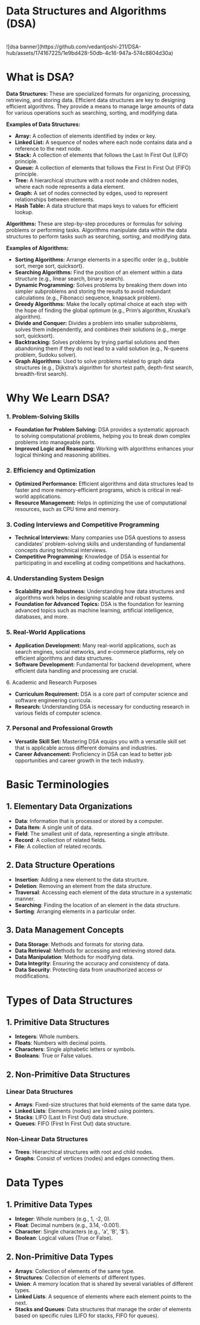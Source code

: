 <h1>Data Structures and Algorithms (DSA)</h1>
    <br>
    ![dsa banner](https://github.com/vedantjoshi-211/DSA-hub/assets/174167225/1e9bd428-50db-4c16-947a-574c8804d30a)
    <h1>What is DSA?</h1>
        <p>
            <strong>Data Structures:</strong> These are specialized formats for organizing, processing, retrieving, and storing data. Efficient data structures are key to designing efficient algorithms. They provide a means to manage large amounts of data for various operations such as searching, sorting, and modifying data.
        </p>
        <p>
            <strong>Examples of Data Structures:</strong>
        </p>
        <ul>
            <li><strong>Array:</strong> A collection of elements identified by index or key.</li>
            <li><strong>Linked List:</strong> A sequence of nodes where each node contains data and a reference to the next node.</li>
            <li><strong>Stack:</strong> A collection of elements that follows the Last In First Out (LIFO) principle.</li>
            <li><strong>Queue:</strong> A collection of elements that follows the First In First Out (FIFO) principle.</li>
            <li><strong>Tree:</strong> A hierarchical structure with a root node and children nodes, where each node represents a data element.</li>
            <li><strong>Graph:</strong> A set of nodes connected by edges, used to represent relationships between elements.</li>
            <li><strong>Hash Table:</strong> A data structure that maps keys to values for efficient lookup.</li>
        </ul>
        <p>
            <strong>Algorithms:</strong> These are step-by-step procedures or formulas for solving problems or performing tasks. Algorithms manipulate data within the data structures to perform tasks such as searching, sorting, and modifying data.
        </p>
        <p>
            <strong>Examples of Algorithms:</strong>
        </p>
        <ul>
            <li><strong>Sorting Algorithms:</strong> Arrange elements in a specific order (e.g., bubble sort, merge sort, quicksort).</li>
            <li><strong>Searching Algorithms:</strong> Find the position of an element within a data structure (e.g., linear search, binary search).</li>
            <li><strong>Dynamic Programming:</strong> Solves problems by breaking them down into simpler subproblems and storing the results to avoid redundant calculations (e.g., Fibonacci sequence, knapsack problem).</li>
            <li><strong>Greedy Algorithms:</strong> Make the locally optimal choice at each step with the hope of finding the global optimum (e.g., Prim’s algorithm, Kruskal’s algorithm).</li>
            <li><strong>Divide and Conquer:</strong> Divides a problem into smaller subproblems, solves them independently, and combines their solutions (e.g., merge sort, quicksort).</li>
            <li><strong>Backtracking:</strong> Solves problems by trying partial solutions and then abandoning them if they do not lead to a valid solution (e.g., N-queens problem, Sudoku solver).</li>
            <li><strong>Graph Algorithms:</strong> Used to solve problems related to graph data structures (e.g., Dijkstra’s algorithm for shortest path, depth-first search, breadth-first search).</li>
        </ul>
        <h1>Why We Learn DSA?</h1>
        <h3>1. Problem-Solving Skills</h3>
        <ul>
            <li><strong>Foundation for Problem Solving:</strong> DSA provides a systematic approach to solving computational problems, helping you to break down complex problems into manageable parts.</li>
            <li><strong>Improved Logic and Reasoning:</strong> Working with algorithms enhances your logical thinking and reasoning abilities.</li>
        </ul>
        <h3>2. Efficiency and Optimization</h3>
        <ul>
            <li><strong>Optimized Performance:</strong> Efficient algorithms and data structures lead to faster and more memory-efficient programs, which is critical in real-world applications.</li>
            <li><strong>Resource Management:</strong> Helps in optimizing the use of computational resources, such as CPU time and memory.</li>
        </ul>
        <h3>3. Coding Interviews and Competitive Programming</h3>
        <ul>
            <li><strong>Technical Interviews:</strong> Many companies use DSA questions to assess candidates’ problem-solving skills and understanding of fundamental concepts during technical interviews.</li>
            <li><strong>Competitive Programming:</strong> Knowledge of DSA is essential for participating in and excelling at coding competitions and hackathons.</li>
        </ul>
        <h3>4. Understanding System Design</h3>
        <ul>
            <li><strong>Scalability and Robustness:</strong> Understanding how data structures and algorithms work helps in designing scalable and robust systems.</li>
            <li><strong>Foundation for Advanced Topics:</strong> DSA is the foundation for learning advanced topics such as machine learning, artificial intelligence, databases, and more.</li>
        </ul>
        <h3>5. Real-World Applications</h3>
        <ul>
            <li><strong>Application Development:</strong> Many real-world applications, such as search engines, social networks, and e-commerce platforms, rely on efficient algorithms and data structures.</li>
            <li><strong>Software Development:</strong> Fundamental for backend development, where efficient data handling and processing are crucial.</li>
        </ul
        <h3>6. Academic and Research Purposes</h3>
        <ul>
            <li><strong>Curriculum Requirement:</strong> DSA is a core part of computer science and software engineering curricula.</li>
            <li><strong>Research:</strong> Understanding DSA is necessary for conducting research in various fields of computer science.</li>
        </ul>
        <h3>7. Personal and Professional Growth</h3>
        <ul>
            <li><strong>Versatile Skill Set:</strong> Mastering DSA equips you with a versatile skill set that is applicable across different domains and industries.</li>
            <li><strong>Career Advancement:</strong> Proficiency in DSA can lead to better job opportunities and career growth in the tech industry.</li>
        </ul>
    <h1>Basic Terminologies</h1>
    <h2>1. Elementary Data Organizations</h2>
    <ul>
        <li><strong>Data</strong>: Information that is processed or stored by a computer.</li>
        <li><strong>Data Item</strong>: A single unit of data.</li>
        <li><strong>Field</strong>: The smallest unit of data, representing a single attribute.</li>
        <li><strong>Record</strong>: A collection of related fields.</li>
        <li><strong>File</strong>: A collection of related records.</li>
    </ul>
    <h2>2. Data Structure Operations</h2>
    <ul>
        <li><strong>Insertion</strong>: Adding a new element to the data structure.</li>
        <li><strong>Deletion</strong>: Removing an element from the data structure.</li>
        <li><strong>Traversal</strong>: Accessing each element of the data structure in a systematic manner.</li>
        <li><strong>Searching</strong>: Finding the location of an element in the data structure.</li>
        <li><strong>Sorting</strong>: Arranging elements in a particular order.</li>
    </ul>
    <h2>3. Data Management Concepts</h2>
    <ul>
        <li><strong>Data Storage</strong>: Methods and formats for storing data.</li>
        <li><strong>Data Retrieval</strong>: Methods for accessing and retrieving stored data.</li>
        <li><strong>Data Manipulation</strong>: Methods for modifying data.</li>
        <li><strong>Data Integrity</strong>: Ensuring the accuracy and consistency of data.</li>
        <li><strong>Data Security</strong>: Protecting data from unauthorized access or modifications.</li>
    </ul>
    <h1>Types of Data Structures</h1>
    <h2>1. Primitive Data Structures</h2>
    <ul>
        <li><strong>Integers</strong>: Whole numbers.</li>
        <li><strong>Floats</strong>: Numbers with decimal points.</li>
        <li><strong>Characters</strong>: Single alphabetic letters or symbols.</li>
        <li><strong>Booleans</strong>: True or False values.</li>
    </ul>
    <h2>2. Non-Primitive Data Structures</h2>
    <h3>Linear Data Structures</h3>
    <ul>
        <li><strong>Arrays</strong>: Fixed-size structures that hold elements of the same data type.</li>
        <li><strong>Linked Lists</strong>: Elements (nodes) are linked using pointers.</li>
        <li><strong>Stacks</strong>: LIFO (Last In First Out) data structure.</li>
        <li><strong>Queues</strong>: FIFO (First In First Out) data structure.</li>
    </ul>
    <h3>Non-Linear Data Structures</h3>
    <ul>
        <li><strong>Trees</strong>: Hierarchical structures with root and child nodes.</li>
        <li><strong>Graphs</strong>: Consist of vertices (nodes) and edges connecting them.</li>
    </ul>
    <h1>Data Types</h1>
    <h2>1. Primitive Data Types</h2>
    <ul>
        <li><strong>Integer</strong>: Whole numbers (e.g., 1, -2, 0).</li>
        <li><strong>Float</strong>: Decimal numbers (e.g., 3.14, -0.001).</li>
        <li><strong>Character</strong>: Single characters (e.g., 'a', 'B', '$').</li>
        <li><strong>Boolean</strong>: Logical values (True or False).</li>
    </ul>
    <h2>2. Non-Primitive Data Types</h2>
    <ul>
        <li><strong>Arrays</strong>: Collection of elements of the same type.</li>
        <li><strong>Structures</strong>: Collection of elements of different types.</li>
        <li><strong>Union</strong>: A memory location that is shared by several variables of different types.</li>
        <li><strong>Linked Lists</strong>: A sequence of elements where each element points to the next.</li>
        <li><strong>Stacks and Queues</strong>: Data structures that manage the order of elements based on specific rules (LIFO for stacks, FIFO for queues).</li>
    </ul>

   

        

